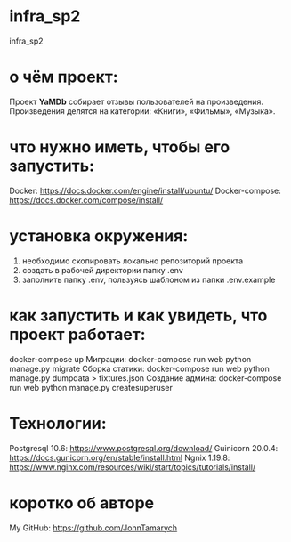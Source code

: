 # infra_sp2
infra_sp2


# о чём проект:
Проект **YaMDb** собирает отзывы пользователей на произведения. 
Произведения делятся на категории: «Книги», «Фильмы», «Музыка».

# что нужно иметь, чтобы его запустить:
Docker: https://docs.docker.com/engine/install/ubuntu/
Docker-compose: https://docs.docker.com/compose/install/

# установка окружения:
1) необходимо скопировать локально репозиторий проекта
2) создать в рабочей директории папку .env
3) заполнить папку .env, пользуясь шаблоном из папки .env.example

# как запустить и как увидеть, что проект работает:
docker-compose up
Миграции: docker-compose run web python manage.py migrate
Сборка статики: docker-compose run web python manage.py dumpdata > fixtures.json
Создание админа: docker-compose run web python manage.py createsuperuser

# Технологии:
Postgresql 10.6: https://www.postgresql.org/download/
Guinicorn 20.0.4: https://docs.gunicorn.org/en/stable/install.html
Ngnix 1.19.8: https://www.nginx.com/resources/wiki/start/topics/tutorials/install/

# коротко об авторе
My GitHub: https://github.com/JohnTamarych